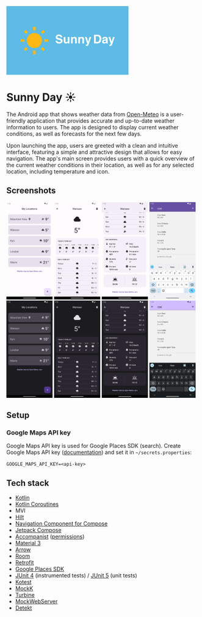 ![Sunny Day](art/banner.png)

# Sunny Day ☀️

The Android app that shows weather data from [Open-Meteo](https://open-meteo.com/) is a user-friendly application that
provides accurate and up-to-date weather information to users. The app is designed to display current weather
conditions, as well as forecasts for the next few days.

Upon launching the app, users are greeted with a clean and intuitive interface, featuring a simple and attractive design
that allows for easy navigation. The app's main screen provides users with a quick overview of the current weather
conditions in their location, as well as for any selected location, including temperature and icon.

## Screenshots

<img src=./screenshots/locations-light.png width=24% /> <img src=./screenshots/location-details-1-light.png width=24% /> <img src=./screenshots/location-details-2-light.png width=24% /> <img src=./screenshots/search-light.png width=24% />
<img src=./screenshots/locations-dark.png width=24% /> <img src=./screenshots/location-details-1-dark.png width=24% /> <img src=./screenshots/location-details-2-dark.png width=24% /> <img src=./screenshots/search-dark.png width=24% />

## Setup

### Google Maps API key

Google Maps API key is used for Google Places SDK (search). Create Google Maps API
key ([documentation](https://developers.google.com/maps/documentation/android-sdk/get-api-key#creating-api-keys)) and
set it in `~/secrets.properties`:

```
GOOGLE_MAPS_API_KEY=<api-key>
```

## Tech stack

- [Kotlin](https://kotlinlang.org/)
- [Kotlin Coroutines](https://kotlinlang.org/docs/coroutines-overview.html)
- MVI
- [Hilt](https://developer.android.com/training/dependency-injection/hilt-android)
- [Navigation Component for Compose](https://developer.android.com/jetpack/compose/navigation)
- [Jetpack Compose](https://developer.android.com/jetpack/compose)
- [Accompanist](https://google.github.io/accompanist/) ([permissions](https://google.github.io/accompanist/permissions/))
- [Material 3](https://m3.material.io/)
- [Arrow](https://arrow-kt.io/)
- [Room](https://developer.android.com/training/data-storage/room)
- [Retrofit](https://square.github.io/retrofit/)
- [Google Places SDK](https://developers.google.com/maps/documentation/places/android-sdk)
- [JUnit 4](https://junit.org/junit4/) (instrumented tests) / [JUnit 5](https://junit.org/junit5/) (unit tests)
- [Kotest](https://kotest.io/)
- [MockK](https://mockk.io/)
- [Turbine](https://github.com/cashapp/turbine)
- [MockWebServer](https://github.com/square/okhttp/tree/master/mockwebserver)
- [Detekt](https://detekt.dev/)
